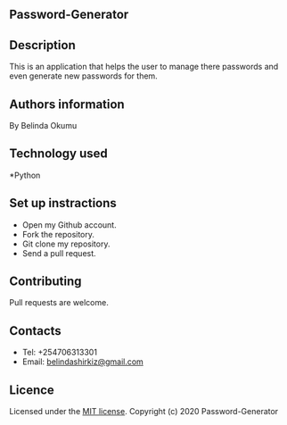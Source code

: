 ## Password-Generator

## Description
This is an application that helps the user to manage there passwords and even generate new passwords for them.

## Authors information
By Belinda Okumu

## Technology used
*Python

## Set up instractions
* Open my Github account.
* Fork the repository.
* Git clone my repository.
* Send a pull request.

## Contributing
Pull requests are welcome.

## Contacts
* Tel: +254706313301
* Email: belindashirkiz@gmail.com

## Licence
Licensed under the  [MIT license](LICENSE).
Copyright (c) 2020 Password-Generator
